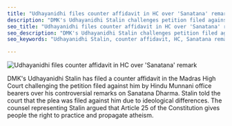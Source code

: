 ```yaml
---
title: "Udhayanidhi files counter affidavit in HC over 'Sanatana' remark"
description: "DMK's Udhayanidhi Stalin challenges petition filed against him by Hindu Munnani office bearers over his controversial remarks on Sanatana Dharma"
seo_title: "Udhayanidhi files counter affidavit in HC over 'Sanatana' remark"
seo_description: "DMK's Udhayanidhi Stalin challenges petition filed against him by Hindu Munnani office bearers over his controversial remarks on Sanatana Dharma"
seo_keywords: "Udhayanidhi Stalin, counter affidavit, HC, Sanatana remark, DMK, Hindu Munnani, controversial remarks, Sanatana Dharma"

---
```


![Udhayanidhi files counter affidavit in HC over 'Sanatana' remark](https://static.inshorts.com/inshorts/images/v1/variants/jpg/m/2023/10_oct/17_tue/img_1697520555341_499.jpg)

DMK's Udhayanidhi Stalin has filed a counter affidavit in the Madras High Court challenging the petition filed against him by Hindu Munnani office bearers over his controversial remarks on Sanatana Dharma. Stalin told the court that the plea was filed against him due to ideological differences. The counsel representing Stalin argued that Article 25 of the Constitution gives people the right to practice and propagate atheism.